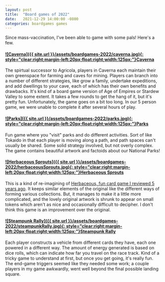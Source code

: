 ```yaml
---
layout: post
title:  "Board games of 2022"
date:   2021-12-29 14:00:00 -0800
categories: boardgames games
---
```


Since mass-vaccination, I've been able to game with some pals! Here's a few.

#### [![Caverna]({{ site.url }}/assets/boardgames-2022/caverna.jpg){: style="clear:right;margin-left:20px;float:right;width:125px;"}](https://www.amazon.com/dp/B00G3FV2TO)[Caverna](https://www.amazon.com/dp/B00G3FV2TO)
The spirtual successor to Agricola, players in Caverna each maintain their own greenspace for farming and caves for mining. Players can branch into a number of different strategies, like grow a family, undertake expeditions, and add dwellings to your cave, each of which has their own benefits and drawbacks. It's kind of a board game version of Age of Empires or Stardew Valley to some extent. It takes a few rounds to get the hang of it, but it's pretty fun. Unfortunately, the game goes on a bit too long. In our 5 person game, we were unable to complete it after several hours of play.

#### [![Parks]({{ site.url }}/assets/boardgames-2022/parks.jpg){: style="clear:right;margin-left:20px;float:right;width:125px;"}](https://www.amazon.com/dp/B07SVNZXY4)[Parks](https://www.amazon.com/dp/B07SVNZXY4)
Fun game where you "visit" parks and do different activities. Sort of like Tokaido in that each player is moving along a path, and path spaces can't usually be shared. Some solid strategy involved, but not overly complex. The game contains beautiful artwork and factoids about our National Parks!


#### [![Herbaceous Sprouts]({{ site.url }}/assets/boardgames-2022/herbaceousSprouts.jpg){: style="clear:right;margin-left:20px;float:right;width:125px;"}](https://www.amazon.com/dp/B07JG24C3F)[Herbaceous Sprouts](https://www.amazon.com/dp/B07JG24C3F)
This is a kind of re-imagining of [Herbaceous, fun card game I reviewed 5 years ago](/posts/boardgames-2017). It keeps similar elements of the original like the different ways of forming various collections. But, it manages to make it a little more complicated, and the lovely original artwork is shrunk to appear on small tokens which aren't as nice and occasionally difficult to decipher. I don't think this game is an improvement over the original.

#### [![Steampunk Rally]({{ site.url }}/assets/boardgames-2022/steampunkRally.jpg){: style="clear:right;margin-left:20px;float:right;width:125px;"}](https://www.amazon.com/dp/0992126819)[Steampunk Rally](https://www.amazon.com/dp/0992126819)
Each player constructs a vehicle from different cards they have, each one powered in a different way. The amount of energy generated is based on dice rolls, which can indicate how far you travel on the race track. Kind of a tricky game to understand at first, but once you get going, it's really fun. The end-game triggers seemed like they needed some work; a couple players in my game awkwardly, went well beyond the final possible landing square.


